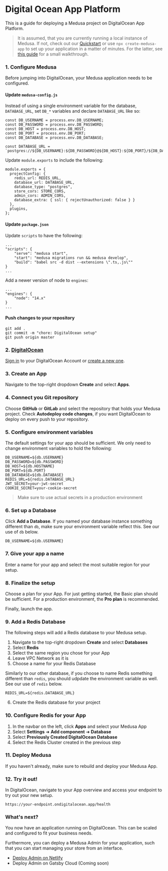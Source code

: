 # Digital Ocean App Platform
This is a guide for deploying a Medusa project on DigitalOcean App Platform. 
> It is assumed, that you are currently running a local instance of Medusa. If not, check out our [Quickstart](https://docs.medusa-commerce.com/quickstart/quick-start) or use `npx create-medusa-app` to set up your application in a matter of minutes. For the latter, see [this guide](https://docs.medusa-commerce.com/how-to/create-medusa-app) for a small walkthrough.

### 1. Configure Medusa
Before jumping into DigitalOcean, your Medusa application needs to be configured.

#### Update `medusa-config.js`

Instead of using a single environment variable for the database, `DATABASE_URL`, set `DB_*` variables and declare `DATABASE_URL` like so:
```javascript=
const DB_USERNAME = process.env.DB_USERNAME; 
const DB_PASSWORD = process.env.DB_PASSWORD; 
const DB_HOST = process.env.DB_HOST; 
const DB_PORT = process.env.DB_PORT; 
const DB_DATABASE = process.env.DB_DATABASE; 

const DATABASE_URL = `postgres://${DB_USERNAME}:${DB_PASSWORD}@${DB_HOST}:${DB_PORT}/${DB_DATABASE}`;

```
Update `module.exports` to include the following:
```javascript=
module.exports = {
  projectConfig: {
    redis_url: REDIS_URL,
    database_url: DATABASE_URL,
    database_type: "postgres",
    store_cors: STORE_CORS,
    admin_cors: ADMIN_CORS,
    database_extra: { ssl: { rejectUnauthorized: false } }
  },
  plugins,
};
```
#### Update `package.json`

Update `scripts` to have the following:

```json=
...
"scripts": {
    "serve": "medusa start",
    "start": "medusa migrations run && medusa develop",
    "build": "babel src -d dist --extensions \".ts,.js\""
}
...
```
Add a newer version of node to `engines`:

```json=
...
"engines": {
    "node": "14.x"
}
...
```
#### Push changes to your repository

```shell=
git add .
git commit -m "chore: DigitalOcean setup"
git push origin master
```

### 2. [DigitalOcean](https://cloud.digitalocean.com/login)
[Sign in](https://cloud.digitalocean.com/login) to your DigitalOcean Account or [create a new one](https://cloud.digitalocean.com/registrations/new).

### 3. Create an App
Navigate to the top-right dropdown **Create** and select **Apps**.

### 4. Connect you Git repository
Choose **GitHub** or **GitLab** and select the repository that holds your Medusa project. Check **Autodeploy code changes**, if you want DigitalOcean to deploy on every push to your repository.

### 5. Configure environment variables
The default settings for your app should be sufficient. We only need to change environment variables to hold the following:
```shell=
DB_USERNAME=${db.USERNAME}
DB_PASSWORD=${db.PASSWORD}
DB_HOST=${db.HOSTNAME}
DB_PORT=${db.PORT}
DB_DATABASE=${db.DATABASE}
REDIS_URL=${redis.DATABASE_URL}
JWT_SECRET=your-jwt-secret
COOKIE_SECRET=your-cookie-secret
```
> Make sure to use actual secrets in a production environment

### 6. Set up a Database

Click **Add a Database**. If you named your database instance something different than `db`, make sure your environment variable reflect this. See our use of `db` below.

```shell=
DB_USERNAME=${db.USERNAME}
```

### 7. Give your app a name

Enter a name for your app and select the most suitable region for your setup.

### 8. Finalize the setup
Choose a plan for your App. For just getting started, the Basic plan should be sufficient. For a production environment, the **Pro plan** is recommended.

Finally, launch the app.

### 9. Add a Redis Database
The following steps will add a Redis database to your Medusa setup. 

1. Navigate to the top-right dropdown **Create** and select **Databases**
2. Select **Redis**
3. Select the same region you chose for your App
4. Leave VPC Network as it is
5. Choose a name for your Redis Database

Similarly to our other database, if you choose to name Redis something different than `redis`, you should udpdate the environment variable as well. See our use of `redis` below.
```shell=
REDIS_URL=${redis.DATABASE_URL}
```
6.  Create the Redis database for your project


### 10. Configure Redis for your App

1. In the navbar on the left, click **Apps** and select your Medusa App
2. Select **Settings** ➜ **Add component** ➜ **Database**
3. Select **Previously Created DigitalOcean Database**
4. Select the Redis Cluster created in the previous step

### 11. Deploy Medusa
If you haven't already, make sure to rebuild and deploy your Medusa App.

### 12. Try it out!
In DigitalOcean, navigate to your App overview and access your endpoint to try out your new setup.
```
https://your-endpoint.ondigitalocean.app/health
```

### What's next?
You now have an application running on DigitalOcean. This can be scaled and configured to fit your business needs. 

Furthermore, you can deploy a Medusa Admin for your application, such that you can start managing your store from an interface.

- [Deploy Admin on Netlify](https://docs.medusa-commerce.com/how-to/deploying-admin-on-netlify)
- Deploy Admin on Gatsby Cloud (Coming soon)
